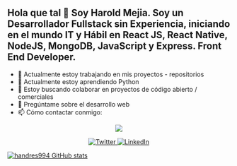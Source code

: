 ## Hola que tal 👋 Soy Harold Mejia. Soy un Desarrollador Fullstack sin Experiencia, iniciando en el mundo IT y Hábil en React JS, React Native, NodeJS, MongoDB, JavaScript y Express. Front End Developer.

- 🔭 Actualmente estoy trabajando en mis proyectos - repositorios 
- 🌱 Actualmente estoy aprendiendo Python
- 👯 Estoy buscando colaborar en proyectos de código abierto / comerciales
- 💬 Pregúntame sobre el desarrollo web
- 📫 Cómo contactar conmigo:

<p align="center">
  <img src="https://github.com/demartini/demartini/blob/master/code.gif">
</p>

<p align="center">
  <a href="https://twitter.com/handres995" target="_blank">
    <img src="https://img.shields.io/badge/twitter-%231DA1F2.svg?&style=for-the-badge&logo=twitter&logoColor=white&color=071A2C" alt="Twitter"/>
  </a>
  <a href="https://www.linkedin.com/in/haroldandresmejia/" target="_blank">
    <img src="https://img.shields.io/badge/linkedin-%230077B5.svg?&style=for-the-badge&logo=linkedin&logoColor=white&color=071A2C" alt="LinkedIn"/>
  </a>
</p>

[![handres994 GitHub stats](https://github-readme-stats.vercel.app/api?username=handres994)](https://github.com/anuraghazra/github-readme-stats)

